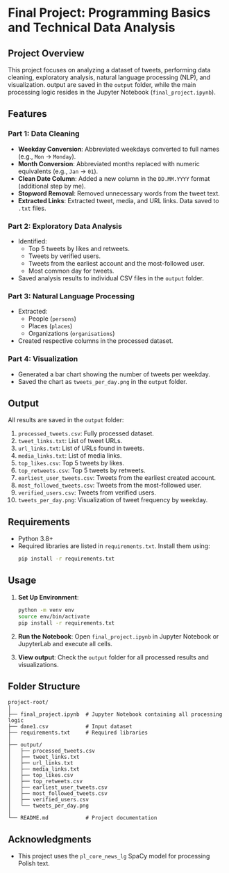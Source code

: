# Final Project: Programming Basics and Technical Data Analysis

## Project Overview
This project focuses on analyzing a dataset of tweets, performing data cleaning, exploratory analysis, natural language processing (NLP), and visualization. output are saved in the `output` folder, while the main processing logic resides in the Jupyter Notebook (`final_project.ipynb`).

## Features
### Part 1: Data Cleaning
- **Weekday Conversion**: Abbreviated weekdays converted to full names (e.g., `Mon` -> `Monday`).
- **Month Conversion**: Abbreviated months replaced with numeric equivalents (e.g., `Jan` -> `01`).
- **Clean Date Column**: Added a new column in the `DD.MM.YYYY` format (additional step by me).
- **Stopword Removal**: Removed unnecessary words from the tweet text.
- **Extracted Links**: Extracted tweet, media, and URL links. Data saved to `.txt` files.

### Part 2: Exploratory Data Analysis
- Identified:
  - Top 5 tweets by likes and retweets.
  - Tweets by verified users.
  - Tweets from the earliest account and the most-followed user.
  - Most common day for tweets.
- Saved analysis results to individual CSV files in the `output` folder.

### Part 3: Natural Language Processing
- Extracted:
  - People (`persons`)
  - Places (`places`)
  - Organizations (`organisations`)
- Created respective columns in the processed dataset.

### Part 4: Visualization
- Generated a bar chart showing the number of tweets per weekday.
- Saved the chart as `tweets_per_day.png` in the `output` folder.

## Output
All results are saved in the `output` folder:
1. `processed_tweets.csv`: Fully processed dataset.
2. `tweet_links.txt`: List of tweet URLs.
3. `url_links.txt`: List of URLs found in tweets.
4. `media_links.txt`: List of media links.
5. `top_likes.csv`: Top 5 tweets by likes.
6. `top_retweets.csv`: Top 5 tweets by retweets.
7. `earliest_user_tweets.csv`: Tweets from the earliest created account.
8. `most_followed_tweets.csv`: Tweets from the most-followed user.
9. `verified_users.csv`: Tweets from verified users.
10. `tweets_per_day.png`: Visualization of tweet frequency by weekday.

## Requirements
- Python 3.8+
- Required libraries are listed in `requirements.txt`. Install them using:
  ```bash
  pip install -r requirements.txt
  ```

## Usage
1. **Set Up Environment**:
   ```bash
   python -m venv env
   source env/bin/activate
   pip install -r requirements.txt
   ```

2. **Run the Notebook**:
   Open `final_project.ipynb` in Jupyter Notebook or JupyterLab and execute all cells.

3. **View output**:
   Check the `output` folder for all processed results and visualizations.

## Folder Structure
```
project-root/
│
├── final_project.ipynb  # Jupyter Notebook containing all processing logic
├── dane1.csv            # Input dataset
├── requirements.txt     # Required libraries
│
├── output/
│   ├── processed_tweets.csv
│   ├── tweet_links.txt
│   ├── url_links.txt
│   ├── media_links.txt
│   ├── top_likes.csv
│   ├── top_retweets.csv
│   ├── earliest_user_tweets.csv
│   ├── most_followed_tweets.csv
│   ├── verified_users.csv
│   └── tweets_per_day.png
│
└── README.md            # Project documentation
```

## Acknowledgments
- This project uses the `pl_core_news_lg` SpaCy model for processing Polish text.
